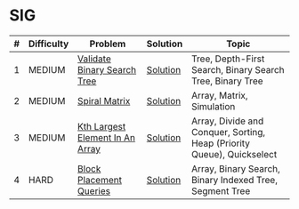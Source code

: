 # SIG

| # | Difficulty | Problem | Solution | Topic |
|---|------------|---------|----------|--------|
| 1 | MEDIUM | [Validate Binary Search Tree](https://leetcode.com/problems/validate-binary-search-tree) | [Solution](../coding/datastructures/binaryTree/Solutions.java) | Tree, Depth-First Search, Binary Search Tree, Binary Tree |
| 2 | MEDIUM | [Spiral Matrix](https://leetcode.com/problems/spiral-matrix) | [Solution](../coding/datastructures/arrays/SpiralMatrix.java) | Array, Matrix, Simulation |
| 3 | MEDIUM | [Kth Largest Element In An Array](https://leetcode.com/problems/kth-largest-element-in-an-array) | [Solution](../coding/datastructures/arrays/KthLargetElement.java) | Array, Divide and Conquer, Sorting, Heap (Priority Queue), Quickselect |
| 4 | HARD | [Block Placement Queries](https://leetcode.com/problems/block-placement-queries) | [Solution](../coding/datastructures/segmentTree/BlockPlacementQueries.java) | Array, Binary Search, Binary Indexed Tree, Segment Tree |
